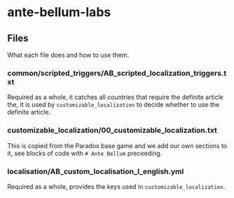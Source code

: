 # ante-bellum-labs

## Files

What each file does and how to use them.

### common/scripted_triggers/AB_scripted_localization_triggers.txt

Required as a whole, it catches all countries that require the definite article the, it is used by `customizable_localization` to decide whether to use the definite article.

### customizable_localization/00_customizable_localization.txt

This is copied from the Paradox base game and we add our own sections to it, see blocks of code with `# Ante Bellum` preceeding.

### localisation/AB_custom_localisation_l_english.yml

Required as a whole, provides the keys used in `customizable_localization`.
